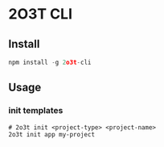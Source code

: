 # 2O3T CLI

## Install

```js
npm install -g 2o3t-cli
```

## Usage

### init templates

```shell
# 2o3t init <project-type> <project-name>
2o3t init app my-project
```

